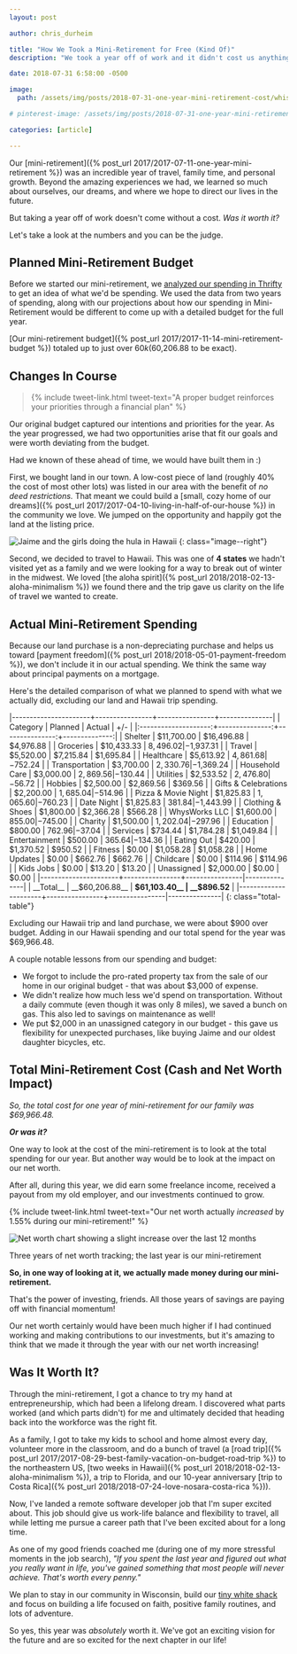 ```yaml
---
layout: post

author: chris_durheim

title: "How We Took a Mini-Retirement for Free (Kind Of)"
description: "We took a year off of work and it didn't cost us anything. Maybe that's not true - it's about how you look at it. Here's how much we really spent and what it cost us."

date: 2018-07-31 6:58:00 -0500

image:
  path: /assets/img/posts/2018-07-31-one-year-mini-retirement-cost/whisper-beach.jpg

# pinterest-image: /assets/img/posts/2018-07-31-one-year-mini-retirement-cost/tk.png

categories: [article]

---
```


Our [mini-retirement]({% post_url 2017/2017-07-11-one-year-mini-retirement %}) was an incredible year of travel, family time, and personal growth. Beyond the amazing experiences we had, we learned so much about ourselves, our dreams, and where we hope to direct our lives in the future.

But taking a year off of work doesn't come without a cost. _Was it worth it?_

Let's take a look at the numbers and you can be the judge.

## Planned Mini-Retirement Budget

Before we started our mini-retirement, we [analyzed our spending in Thrifty](https://thrifty.keepthrifty.com) to get an idea of what we'd be spending. We used the data from two years of spending, along with our projections about how our spending in Mini-Retirement would be different to come up with a detailed budget for the full year.

[Our mini-retirement budget]({% post_url 2017/2017-11-14-mini-retirement-budget %}) totaled up to just over $60k ($60,206.88 to be exact).

## Changes In Course

> {% include tweet-link.html tweet-text="A proper budget reinforces your priorities through a financial plan" %}

Our original budget captured our intentions and priorities for the year. As the year progressed, we had two opportunities arise that fit our goals and were worth deviating from the budget.

Had we known of these ahead of time, we would have built them in :)

First, we bought land in our town. A low-cost piece of land (roughly 40% the cost of most other lots) was listed in our area with the benefit of _no deed restrictions._ That meant we could build a [small, cozy home of our dreams]({% post_url 2017/2017-04-10-living-in-half-of-our-house %}) in the community we love. We jumped on the opportunity and happily got the land at the listing price.

![Jaime and the girls doing the hula in Hawaii]({{site.url}}/assets/img/posts/2018-07-31-one-year-mini-retirement-cost/hula.jpg)
{: class="image--right"}

Second, we decided to travel to Hawaii. This was one of __4 states__ we hadn't visited yet as a family and we were looking for a way to break out of winter in the midwest. We loved [the aloha spirit]({% post_url 2018/2018-02-13-aloha-minimalism %}) we found there and the trip gave us clarity on the life of travel we wanted to create.

## Actual Mini-Retirement Spending

Because our land purchase is a non-depreciating purchase and helps us toward [payment freedom]({% post_url 2018/2018-05-01-payment-freedom %}), we don't include it in our actual spending. We think the same way about principal payments on a mortgage.

Here's the detailed comparison of what we planned to spend with what we actually did, excluding our land and Hawaii trip spending.

|----------------------+----------------+----------------+---------------|
| Category             | Planned        | Actual         | +/-           |
|:--------------------:+---------------:+---------------:+--------------:|
| Shelter              |     $11,700.00 |     $16,496.88 |     $4,976.88 |
| Groceries            |     $10,433.33 |      $8,496.02 |    -$1,937.31 |
| Travel               |      $5,520.00 |      $7,215.84 |     $1,695.84 |
| Healthcare           |      $5,613.92 |      $4,861.68 |      -$752.24 |
| Transportation       |      $3,700.00 |      $2,330.76 |    -$1,369.24 |
| Household Care       |      $3,000.00 |      $2,869.56 |      -$130.44 |
| Utilities            |      $2,533.52 |      $2,476.80 |       -$56.72 |
| Hobbies              |      $2,500.00 |      $2,869.56 |       $369.56 |
| Gifts & Celebrations |      $2,200.00 |      $1,685.04 |      -$514.96 |
| Pizza & Movie Night  |      $1,825.83 |      $1,065.60 |      -$760.23 |
| Date Night           |      $1,825.83 |        $381.84 |    -$1,443.99 |
| Clothing & Shoes     |      $1,800.00 |      $2,366.28 |       $566.28 |
| WhysWorks LLC        |      $1,600.00 |        $855.00 |      -$745.00 |
| Charity              |      $1,500.00 |      $1,202.04 |      -$297.96 |
| Education            |        $800.00 |        $762.96 |       -$37.04 |
| Services             |        $734.44 |      $1,784.28 |     $1,049.84 |
| Entertainment        |        $500.00 |        $365.64 |      -$134.36 |
| Eating Out           |        $420.00 |      $1,370.52 |       $950.52 |
| Fitness              |          $0.00 |      $1,058.28 |     $1,058.28 |
| Home Updates         |          $0.00 |        $662.76 |       $662.76 |
| Childcare            |          $0.00 |        $114.96 |       $114.96 |
| Kids Jobs            |          $0.00 |         $13.20 |        $13.20 |
| Unassigned           |      $2,000.00 |          $0.00 |         $0.00 |
|----------------------+----------------+----------------|---------------|
| __Total__            | __$60,206.88__ | __$61,103.40__ |   __$896.52__ |
|----------------------+----------------+----------------|---------------|
{: class="total-table"}

Excluding our Hawaii trip and land purchase, we were about $900 over budget. Adding in our Hawaii spending and our total spend for the year was $69,966.48.

A couple notable lessons from our spending and budget:

- We forgot to include the pro-rated property tax from the sale of our home in our original budget - that was about $3,000 of expense.
- We didn't realize how much less we'd spend on transportation. Without a daily commute (even though it was only 8 miles), we saved a bunch on gas. This also led to savings on maintenance as well!
- We put $2,000 in an unassigned category in our budget - this gave us flexibility for unexpected purchases, like buying Jaime and our oldest daughter bicycles, etc.

## Total Mini-Retirement Cost (Cash and Net Worth Impact)

_So, the total cost for one year of mini-retirement for our family was $69,966.48._

___Or was it?___

One way to look at the cost of the mini-retirement is to look at the total spending for our year. But another way would be to look at the impact on our net worth.

After all, during this year, we did earn some freelance income, received a payout from my old employer, and our investments continued to grow.

{% include tweet-link.html tweet-text="Our net worth actually _increased_ by 1.55% during our mini-retirement!" %}

![Net worth chart showing a slight increase over the last 12 months]({{site.url}}/assets/img/posts/2018-07-31-one-year-mini-retirement-cost/net-worth.png)

<div class="caption">Three years of net worth tracking; the last year is our mini-retirement</div>

__So, in one way of looking at it, we actually made money during our mini-retirement.__

That's the power of investing, friends. All those years of savings are paying off with financial momentum!

Our net worth certainly would have been much higher if I had continued working and making contributions to our investments, but it's amazing to think that we made it through the year with our net worth increasing!

## Was It Worth It?

Through the mini-retirement, I got a chance to try my hand at entrepreneurship, which had been a lifelong dream. I discovered what parts worked (and which parts didn't) for me and ultimately decided that heading back into the workforce was the right fit.

As a family, I got to take my kids to school and home almost every day, volunteer more in the classroom, and do a bunch of travel (a [road trip]({% post_url 2017/2017-08-29-best-family-vacation-on-budget-road-trip %}) to the northeastern US, [two weeks in Hawaii]({% post_url 2018/2018-02-13-aloha-minimalism %}), a trip to Florida, and our 10-year anniversary [trip to Costa Rica]({% post_url 2018/2018-07-24-love-nosara-costa-rica %})).

Now, I've landed a remote software developer job that I'm super excited about. This job should give us work-life balance and flexibility to travel, all while letting me pursue a career path that I've been excited about for a long time.

As one of my good friends coached me (during one of my more stressful moments in the job search), _"If you spent the last year and figured out what you really want in life, you've gained something that most people will never achieve. That's worth every penny."_

We plan to stay in our community in Wisconsin, build our [tiny white shack]({{site.url}}/our-story/#our-third-freedom-dream---the-little-white-shack) and focus on building a life focused on faith, positive family routines, and lots of adventure.

So yes, this year was _absolutely_ worth it. We've got an exciting vision for the future and are so excited for the next chapter in our life!
